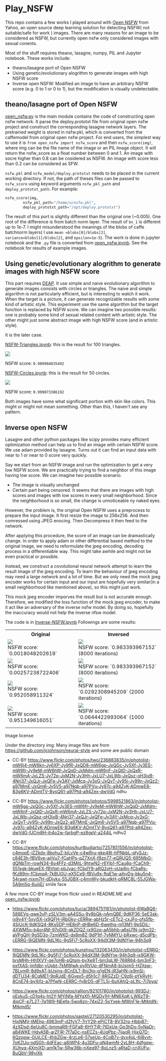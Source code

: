 # Play_NSFW
This repo contains a few works I played around with 
 [Open NSFW](https://yahooeng.tumblr.com/post/151148689421/open-sourcing-a-deep-learning-solution-for) from Yahoo, an open source deep learning solution for detecting NSFW( not suitable/safe for work ) images. There are many reasons for an image to be considered as NSFW, but currently open nsfw only considered images with sexual conents.

Most of the stuff requires  theano, lasagne, numpy, PIL and Jupyter notebook.
These works include:
*   theano/lasagne port of Open NSFW
*  Using genetic/evolutionary alogrithm to generate images with high NSFW score
*  Inverse open NSFW: Modified an image to have an arbitrary NSFW score (e.g. 0 to 1 or 0 to 1), but the modification is visually undetectable.

## theano/lasagne port of Open NSFW
[open_nsfw.py](open_nsfw.py) is the main module contains the code of constructing open nsfw network. It parse the deploy.prototxt file from original open nsfw project and construct the corresponding lasagne network layers.
The pretrained weight is stored in nsfw.pkl, which is converted from the caffemodel from original open nsfw project. 
For end users, the simplest way to use it is `from open_nsfw import nsfw_score` and then `nsfw_score(img)`, where img can be the file name of the image or an PIL Image object.  It will return the nsfw_score as a float number between 0 and 1.  An image with socre higher than 0.8 can be cosidered as NSFW. An image with score less than 0.2 can be considered as SFW. 

`nsfw.pkl` and `nsfw_model/deploy.prototxt` needs to be placed in the current working directory. If not, the path of theses files can be passed to `nsfw_score` using keyword arguments `nsfw_pkl_path` and `deploy_prototxt_path`. For example:
```python
nsfw_score(img, 
		nsfw_pkl_path="/home/u/nsfw.pkl", 
		deploy_prototxt_path="/opt/deploy.prototxt")
```
The result of this port is slightly different than the original one (~0.005). One root of the difference is from batch norm layer.  The result of `bn_1` is different up to 1e-7. I might misunderstood the meanings of the blobs of caffe batchnorm layers( I use `mean =blobs[0]/blobs[2]`, `variance=blobs[1]/blobs[2]`, and `epsilon=1e-5`). 
The work is done in jupyter notebook and the `.py` file is converted from [open_nsfw.ipynb](open_nsfw.ipynb). See the notebook for results of example images. 

##  Using genetic/evolutionary alogrithm to generate images with high NSFW score

This part requires [DEAP](https://github.com/DEAP/deap). It use simple and naive evolutionary algorithm to generate images consists with circles or triangles.
The naive and simple algorithm is not particularly efficient, but is interesting to watch it work. When the target is a picture, it can generate recognizable results with some kind of artistic style.
This experiment use the same algorithm but the target function is replaced by NSFW score. We can imagine two possible results: one is probably some kind of sexual related content with artistic style. The other might just some abstract image with high NSFW score (and in artistic style).

It is the later case.


[NSFW-Triangles.ipynb](NSFW-Triangles.ipynb): this is the result for 100 triangles.

![](output/nsfw-triangles.png) 

NSFW score: `0.989984035492` 

[NSFW-Circles.ipynb](NSFW-Circles.ipynb): this is the result for 50 circles.

![](output/nsfw-circle50.png) 

NSFW score: `0.999073386192`

Both images have some what significant portion with skin like colors. This might or might not mean something. Other than this, I haven't see any pattern.

##  Inverse open NSFW

Lasagne and other python packages like scipy provides many efficient optimization method can help us to find an image with certain NSFW score.
We use adam provided by lasagne. Turns out it can find an input data with near to 1 or near to 0 score very quickly. 

Say we start from an NSFW image and run the optimization to get a very low NSFW score.  We are practically trying to find a neighbor of this image having low score. We can imagine two possible scenario. 
* The image is visually unchanged
* Certain part being censored.
It seems that there are images with high scores and images with low scores in every small neighborhood. Since the neighborhood is so small, the change is unnoticeable ny naked eyes. 

However, the problem is, the original Open NSFW uses a preprocess to prepare the input image. It first resize the image to 256x256. And then comressed using JPEG enocing. Then Decompress it then feed to the network.

After applying this procedure, the score of an image can be dramastically change. In order to apply adam or other differential based method to the original image, we need to reformulate the jpeg encoding, decoding process in a differentiable way.  This might take awhile and might not be even practical or possible.

Instead, we construct a covolutional neural network attempt to learn the result image of the jpeg encoding. 
To learn the behaviour of jpeg encoding may need a large network and a lot of time. But we only need the mock jpeg encoder works for certain input and our input are hopefully very similar(in a small neighborhood like mentioned above), so this might just work.

This mock jpeg encoder imporves the result but is not accurate enough. Therefore, we modified the loss function of the mock jpeg encoder, to make it act like an adversary of the inverse nsfw model. By doing so, hopefully the inaccuracy would not help the inverse nfsw model. 

The code is in [Inverse-NSFW.ipynb](Inverse-NSFW.ipynb)
Followings are some results: 
<table>
<tbody>
<tr>
<th>Original</th><th>Inversed</th></tr>
<tr>
<td><img src="output/starry_night-nsfw-0.png" />   <br />
NSFW score: `0.0018048202619`
</td>
<td><img src="output/starry_night-nsfw-8000.png" />   <br />
NSFW score: `0.983393967152`  
(8000 iterations)
</td>
</tr>
<tr>
<td>
<img src="output/the_scream-nsfw-0.png" />  <br />
NSFW score: `0.00257238722406`
</td>
<td>
<img src="output/the_scream-nsfw-8000.png" />  <br />
NSFW score: `0.983393967152`
(8000 iterations)
</td>
</tr>
<tr>
<td>
<img src="output/flickr2-nsfw-0.png" />  <br />
NSFW score: `0.952058911324`
</td>
<td>
<img src="output/flickr2-nsfw-2000.png" /> <br />
NSFW score: `0.0292308945209` 
(2000 iterations)
</td>
</tr>
<tr>
<td>
<img src="output/flickr-nsfw-0.png" />  <br />
NSFW score: `0.951349616051`
</td>
<td>
<img src="output/flickr-nsfw-1000.png" />  <br />
NSFW score: `0.0644422993064`
(1000 iterations)
</td>
</tr>
</tbody>
</table>

Image license

Under the directory img:
Many image files are from https://github.com/jcjohnson/neural-style and some are public domain

* CC-BY
https://www.flickr.com/photos/two/236883835/in/photolist-mW6j4-mW6kn-Jy6XP-Jy9fR-JxQD8-mW6gp-JxQGc-Jy5Xf-Jy3ES-mW6fr-Jy9eM-mW6hW-JxQqD-JxMdm-mW6nF-JxQtD-JxQxR-mW6mA-JxLZS-Jy72p-JxM2N-Jy3Hh-JxLU7-JxLWb-JxQsz-oH3ixB-4Nri37-JxQJr-JxQFe-Jy3AY-JxMcq-Jy3xG-JxQvT-Jy95i-Jy99n-JxQz2-a97MmE-JxQm6-Jy5V5-a97Nqb-a97PVu-Jy97c-a94ZyK-ADmwE6-B3g6KV-ADmtTV-BysQ61-a97Ptd-a94Zex-dwVdG
ndhu

* CC-BY
https://www.flickr.com/photos/jphotos/5998521863/in/photolist-mW6gp-JxQGc-Jy5Xf-Jy3ES-mW6fr-Jy9eM-mW6hW-JxQqD-JxMdm-mW6nF-JxQtD-JxQxR-mW6mA-JxLZS-Jy72p-JxM2N-Jy3Hh-JxLU7-JxLWb-JxQsz-oH3ixB-4Nri37-JxQJr-JxQFe-Jy3AY-JxMcq-Jy3xG-JxQvT-Jy95i-Jy99n-JxQz2-a97MmE-JxQm6-Jy5V5-a97Nqb-a97PVu-Jy97c-a94ZyK-ADmwE6-B3g6KV-ADmtTV-BysQ61-a97Ptd-a94Zex-dwVdG-fJCm8H-ih4o2w-farbgP-ez8gpV-a244iL
ndhu2

* CC-BY https://www.flickr.com/photos/kurtbudiarto/7257851556/in/photolist-c4mopE-jZZkdx-8bohuZ-bjLvVe-c4wRru-gkp48t-hPNbbL-qfySJz-c84E3h-fBV6ve-aijVu7-fCaHPs-qZ7XnX-f8zn77-eQRUQ5-695MbG-dQNbTm-rowN34-6o4FFz-d3MjtL-9htwN2-r6Yib1-fCau8q-fCaCh9-551xgk-bkueEX-fBVtqt-pbJvac-fCbdY9-aRQ2oH-oUai6n-fCbaRs-fKzB9m-fCbmqA-7kBUGU-eX5Ce9-fBVu9x-ftqE1w-aihyDg-bku5n4-54rawt-nixm7H-dDjykx-55JGBX-c4mnWy-bkudkH-pRMC8L-55JGWa-5A9m5g-6uijiE/
smile face

A few more CC-BY image from flickr used in README.ME and [open_nsfw.ipynb](open_nsfw.ipynb)


* https://www.flickr.com/photos/tucia/3894751161/in/photolist-6WaBQ6-588EVg-qwe3vP-zSLV3m-aA4SSu-9y8bQk-nAmQBE-9dKP36-5eE3sk-ix9v4Y-5xyi5X-ix9QFH-iRbGky-cERRw-abHz5r-cETc2-cxJFo-ofsSfb-4SjUcK-9dKSQ4-8Ks5DP-HE8nP-dHBe6D-6wethg-m13M1-9pSDiL-4XWM5o-b4or4M-97oDt9-qkZDQZ-ix9Gzq-aA5bhb-a6sU1N-ix9m32-aVPgQH-9g5D3o-7zmWKD-dx8m8Z-9dP1tf-7yNMYU-bRxwc-d5cdPb-cERRG-9iQEMN-9dL1Kc-9g5Fi7-5cRoXX-94dX3M-9dNYjw-94h3q9

* https://www.flickr.com/photos/kunshou/132063430/in/photolist-cERRG-9iQEMN-9dL1Kc-9g5Fi7-5cRoXX-94dX3M-9dNYjw-94h3q9-ix9GKW-brsMHh-Hh1XVY-qe7oHB-pQtsm-byXe9T-bm3qLW-768R64-bm3nF3-pxfXAS-jmfdbr-yUpbt-7kMWwA-pyRVUp-dFNmA8-bUsjm5-HZjtsw-7BLvmR-8d9xAT-bUsjns-8CnDLT-8ni3to-q1gEN-iR3aHN-ix9mSi-dDTU34-8CqME1-9pRJdE-6Gvex5-d5h1c7-8RGZzD-C9z6j-pYkRyH-8CnE74-byXifz-a7PfwN-cERRC-fy8rD5-dFTL5j-6uXAhQ-pL1fc-7i7pyq/

* https://www.flickr.com/photos/rallion/92101780/in/photolist-993DJ-oExkuS-cD1q4s-ht2Y-MYiNfa-MYgXfi-MQDy1H-MN6XqK-LW6zT9-4ipCF-p7L2T-7q1W9-NEefq-5wo6zn-74xiZ2-5xYxek-MWnF1e-MtktdN-Mtkmd5/

* https://www.flickr.com/photos/saptel/27120530295/in/photolist-HjxNMV-tMEhp-4963mP-d2fyV7-7rrY29-ePiCT8-8V32rp-Hbbj87-4zXDsd-6eUu8C-bmmaR9-FGFa8-6HYTjR-7tDxUe-Gp3hDo-5vNaDr-aB4WKE-HdvA5B-arZFjR-7f7aDc-nsECZs-4UqPbz-7ijaoR-HjxQ7D-6Qzppw-GUjLCE-4hbZGw-4rzLp6-57seUp-4CoB7v-dvx4qL-6jBvvt-7oKZUu-ndSGh-4dFEac-a8iWP4-4u3DFu-qN4wmN-2vL8H-4dfgqw-XUhyq-4XmiXD-am1kTw-5Rw36b-nXeq97-8oLnz5-aRtaD-cnXUFu-BuQbV-98yiXk

